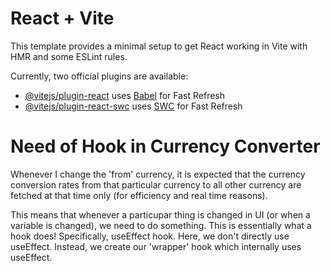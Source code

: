 # React + Vite

This template provides a minimal setup to get React working in Vite with HMR and some ESLint rules.

Currently, two official plugins are available:

- [@vitejs/plugin-react](https://github.com/vitejs/vite-plugin-react/blob/main/packages/plugin-react/README.md) uses [Babel](https://babeljs.io/) for Fast Refresh
- [@vitejs/plugin-react-swc](https://github.com/vitejs/vite-plugin-react-swc) uses [SWC](https://swc.rs/) for Fast Refresh

# Need of Hook in Currency Converter

Whenever I change the 'from' currency, it is expected that the currency conversion rates from that particular currency to all other currency are fetched at that time only (for efficiency and real time reasons). 

This means that whenever a particupar thing is changed in UI (or when a variable is changed), we need to do something. This is essentially what a hook does! Specifically, useEffect hook. Here, we don't directly use useEffect. Instead, we create our 'wrapper' hook which internally uses useEffect.